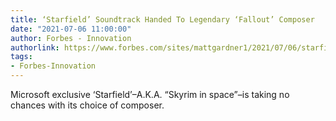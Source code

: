 ```yaml
---
title: ‘Starfield’ Soundtrack Handed To Legendary ‘Fallout’ Composer
date: "2021-07-06 11:00:00"
author: Forbes - Innovation
authorlink: https://www.forbes.com/sites/mattgardner1/2021/07/06/starfield-soundtrack-handed-to-legendary-fallout-composer/
tags:
- Forbes-Innovation
---
```

Microsoft exclusive ‘Starfield’–A.K.A. “Skyrim in space”–is taking no chances with its choice of composer.